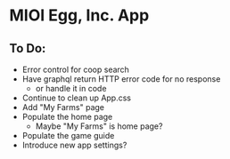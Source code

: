# MIOI Egg, Inc. App

## To Do:
- Error control for coop search
- Have graphql return HTTP error code for no response
    - or handle it in code
- Continue to clean up App.css
- Add "My Farms" page 
- Populate the home page
    - Maybe "My Farms" is home page?
- Populate the game guide
- Introduce new app settings?